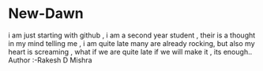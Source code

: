 # New-Dawn
i am just starting with github , i am a second year student , their is a thought in my mind telling me , i am quite late many are already rocking, but also my heart is screaming , what if we are quite late if we will make it , its enough..
Author :-Rakesh D Mishra
